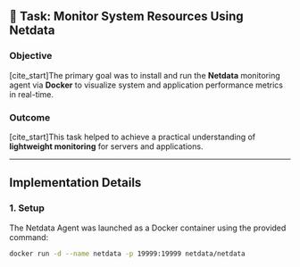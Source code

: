 ## 🚀 Task: Monitor System Resources Using Netdata

### **Objective**
[cite_start]The primary goal was to install and run the **Netdata** monitoring agent via **Docker** to visualize system and application performance metrics in real-time.

### **Outcome**
[cite_start]This task helped to achieve a practical understanding of **lightweight monitoring** for servers and applications.

***

## **Implementation Details**

### 1. **Setup**
The Netdata Agent was launched as a Docker container using the provided command:

```bash
docker run -d --name netdata -p 19999:19999 netdata/netdata